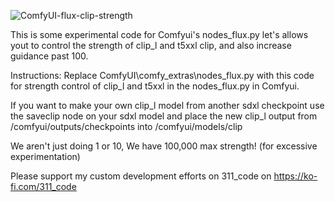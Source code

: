 ![ComfyUI-flux-clip-strength](https://github.com/user-attachments/assets/9309f3a4-201f-4594-8127-0575537112f7)

This is some experimental code for Comfyui's nodes_flux.py let's allows yout to control the strength of clip_l and t5xxl clip, and also increase guidance past 100.

Instructions: Replace ComfyUI\comfy_extras\nodes_flux.py with this code for strength control of clip_l and t5xxl in the nodes_flux.py in Comfyui. 

If you want to make your own clip_l model from another sdxl checkpoint use the saveclip node on your sdxl model and place the new clip_l output from /comfyui/outputs/checkpoints into /comfyui/models/clip

We aren't just doing 1 or 10, We have 100,000 max strength! (for excessive experimentation)

Please support my custom development efforts on 311_code on https://ko-fi.com/311_code
